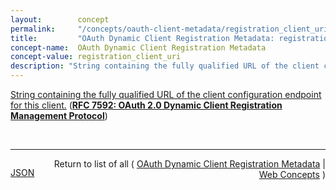 ```yaml
---
layout:        concept
permalink:     "/concepts/oauth-client-metadata/registration_client_uri"
title:         "OAuth Dynamic Client Registration Metadata: registration_client_uri"
concept-name:  OAuth Dynamic Client Registration Metadata
concept-value: registration_client_uri
description: "String containing the fully qualified URL of the client configuration endpoint for this client."
---
```


[String containing the fully qualified URL of the client configuration endpoint for this client.](http://tools.ietf.org/html/rfc7592#section-3 "Read documentation for OAuth Dynamic Client Registration Metadata &#34;registration_client_uri&#34;") (**[RFC 7592: OAuth 2.0 Dynamic Client Registration Management Protocol](/specs/IETF/RFC/7592 "This specification defines methods for management of OAuth 2.0 dynamic client registrations for use cases in which the properties of a registered client may need to be changed during the lifetime of the client. Not all authorization servers supporting dynamic client registration will support these management methods.")**)

<br/>
<hr/>

<p style="float : left"><a href="./registration_client_uri.json" title="JSON representing this particular Web Concept value">JSON</a></p>
<p style="text-align: right">Return to list of all ( <a href="../oauth-client-metadata/">OAuth Dynamic Client Registration Metadata</a> | <a href="../">Web Concepts</a> )</p>
